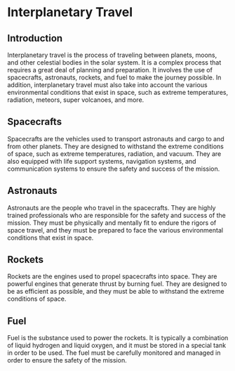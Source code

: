 # Interplanetary Travel


## Introduction
Interplanetary travel is the process of traveling between planets, moons, and other celestial bodies in the solar system. It is a complex process that requires a great deal of planning and preparation. It involves the use of spacecrafts, astronauts, rockets, and fuel to make the journey possible. In addition, interplanetary travel must also take into account the various environmental conditions that exist in space, such as extreme temperatures, radiation, meteors, super volcanoes, and more.

## Spacecrafts
Spacecrafts are the vehicles used to transport astronauts and cargo to and from other planets. They are designed to withstand the extreme conditions of space, such as extreme temperatures, radiation, and vacuum. They are also equipped with life support systems, navigation systems, and communication systems to ensure the safety and success of the mission.

## Astronauts
Astronauts are the people who travel in the spacecrafts. They are highly trained professionals who are responsible for the safety and success of the mission. They must be physically and mentally fit to endure the rigors of space travel, and they must be prepared to face the various environmental conditions that exist in space.

## Rockets
Rockets are the engines used to propel spacecrafts into space. They are powerful engines that generate thrust by burning fuel. They are designed to be as efficient as possible, and they must be able to withstand the extreme conditions of space.

## Fuel
Fuel is the substance used to power the rockets. It is typically a combination of liquid hydrogen and liquid oxygen, and it must be stored in a special tank in order to be used. The fuel must be carefully monitored and managed in order to ensure the safety of the mission.